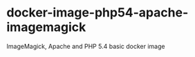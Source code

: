 docker-image-php54-apache-imagemagick
=====================================

ImageMagick, Apache and PHP 5.4 basic docker image
